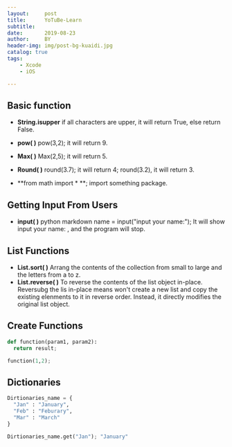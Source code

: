 ```yaml
---
layout:     post
title:      YoTuBe-Learn
subtitle:   
date:       2019-08-23
author:     BY
header-img: img/post-bg-kuaidi.jpg
catalog: true
tags:
    - Xcode
    - iOS

---
```


## Basic function

* **String.isupper**    if all characters are upper, it will return True, else return False.

* **pow( )**   pow(3,2); it will return 9.

* **Max( )** Max(2,5); it will return 5.

* **Round( )** round(3.7); it will return 4; round(3.2), it will return 3.

* **from math import * **; import something package.

  

## Getting Input From Users

* **input( )**  python markdown name = input("input your name:"); It will show input your name: , and the program will stop.

  

## List Functions

* **List.sort( )** Arrang the contents of the collection from small to large and the letters from a to z.
* **List.reverse( )** To reverse the contents of the list object in-place. Reversubg the lis in-place means won't create a new list and copy the existing elenments to it in reverse order. Instead, it directly modifies the original list object.

## Create Functions

```python
def function(param1, param2):
  return result;

function(1,2);
```

## Dictionaries

```python
Dirtionaries_name = {
  "Jan" : "January",
  "Feb" : "Feburary",
  "Mar" : "March"
}

Dirtionaries_name.get("Jan"); "January"

```




